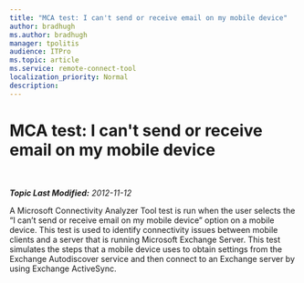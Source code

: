 ```yaml
---
title: "MCA test: I can't send or receive email on my mobile device"
author: bradhugh
ms.author: bradhugh
manager: tpolitis
audience: ITPro 
ms.topic: article 
ms.service: remote-connect-tool
localization_priority: Normal
description: 
---
```


<div data-xmlns="http://www.w3.org/1999/xhtml">

<div class="topic" data-xmlns="http://www.w3.org/1999/xhtml" data-msxsl="urn:schemas-microsoft-com:xslt" data-cs="http://msdn.microsoft.com/en-us/">

<div data-asp="http://msdn2.microsoft.com/asp">

# MCA test: I can't send or receive email on my mobile device

</div>

<div id="mainSection">

<div id="mainBody">

<span> </span>

_**Topic Last Modified:** 2012-11-12_

A Microsoft Connectivity Analyzer Tool test is run when the user selects the “I can’t send or receive email on my mobile device” option on a mobile device. This test is used to identify connectivity issues between mobile clients and a server that is running Microsoft Exchange Server. This test simulates the steps that a mobile device uses to obtain settings from the Exchange Autodiscover service and then connect to an Exchange server by using Exchange ActiveSync.

</div>

<span> </span>

</div>

</div>

</div>

